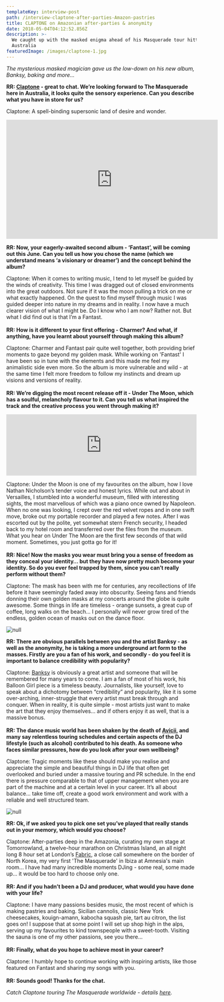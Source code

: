 ```yaml
---
templateKey: interview-post
path: /interview-claptone-after-parties-Amazon-pastries
title: CLAPTONE on Amazonian after-parties & anonymity
date: 2018-05-04T04:12:52.856Z
description: >-
  We caught up with the masked enigma ahead of his Masquerade tour hitting
  Australia
featuredImage: /images/claptone-1.jpg
---
```

_The mysterious masked magician gave us the low-down on his new album, Banksy, baking and more..._

**RR: [Claptone](http://claptone.com) - great to chat. We’re looking forward to The Masquerade here in Australia, it looks quite the sensory experience. Can you describe what you have in store for us?**

Claptone: A spell-binding supersonic land of desire and wonder. 

<iframe width="560" height="315" src="https://www.youtube.com/embed/7Kx6MGyefKk" frameborder="0" allow="autoplay; encrypted-media" allowfullscreen></iframe>

**RR: Now, your eagerly-awaited second album - ‘Fantast’, will be coming out this June. Can you tell us how you chose the name (which we understand means ‘a visionary or dreamer’) and the concept behind the album?**

Claptone: When it comes to writing music, I tend to let myself be guided by the winds of creativity. This time I was dragged out of closed environments into the great outdoors. Not sure if it was the moon pulling a trick on me or what exactly happened. On the quest to find myself through music I was guided deeper into nature in my dreams and in reality. I now have a much clearer vision of what I might be. Do I know who I am now? Rather not. But what I did find out is that I’m a Fantast.
<br><br>
**RR: How is it different to your first offering - Charmer? And what, if anything, have you learnt about yourself through making this album?**

Claptone: Charmer and Fantast pair quite well together, both providing brief moments to gaze beyond my golden mask. While working on 'Fantast' I have been so in tune with the elements and this made me feel my animalistic side even more. So the album is more vulnerable and wild - at the same time I felt more freedom to follow my instincts and dream up visions and versions of reality.
<br><br>
**RR: We’re digging the most recent release off it - Under The Moon, which has a soulful, melancholy flavour to it. Can you tell us what inspired the track and the creative process you went through making it?**

<iframe src="https://embed.beatport.com/?id=10460777&type=track" width="100%" height="162" frameborder="0" scrolling="no" style="max-width:600px;"></iframe>

Claptone: Under the Moon is one of my favourites on the album, how I love Nathan Nicholson’s tender voice and honest lyrics. While out and about in Versailles, I stumbled into a wonderful museum, filled with interesting sights, the most marvellous of which was a piano once owned by Napoleon. When no one was looking, I crept over the red velvet ropes and in one swift move, broke out my portable recorder and played a few notes. After I was escorted out by the polite, yet somewhat stern French security, I headed back to my hotel room and transferred over the files from the museum. What you hear on Under The Moon are the first few seconds of that wild moment. Sometimes, you just gotta go for it!
<br><br>
**RR: Nice! Now the masks you wear must bring you a sense of freedom as they conceal your identity… but they have now pretty much become your identity. So do you ever feel trapped by them, since you can’t really perform without them?**

Claptone: The mask has been with me for centuries, any recollections of life before it have seemingly faded away into obscurity. Seeing fans and friends donning their own golden masks at my concerts around the globe is quite awesome. Some things in life are timeless - orange sunsets, a great cup of coffee, long walks on the beach... I personally will never grow tired of the endless, golden ocean of masks out on the dance floor.  

![null](/images/claptone-3.jpg)

**RR: There are obvious parallels between you and the artist Banksy - as well as the anonymity, he is taking a more underground art form to the masses. Firstly are you a fan of his work, and secondly - do you feel it is important to balance credibility with popularity?**

Claptone: [Banksy](http://www.banksy.co.uk) is obviously a great artist and someone that will be remembered for many years to come. I am a fan of most of his work, his Balloon Girl piece is a timeless beauty. Journalists, like yourself, love to speak about a dichotomy between “credibility” and popularity, like it is some over-arching, inner-struggle that every artist must break through and conquer. When in reality, it is quite simple - most artists just want to make the art that they enjoy themselves... and if others enjoy it as well, that is a massive bonus. 
<br><br>
**RR: The dance music world has been shaken by the death of [Avicii](http://www.avicii.com), and many say relentless touring schedules and certain aspects of the DJ lifestyle (such as alcohol) contributed to his death. As someone who faces similar pressures, how do you look after your own wellbeing?**

Claptone: Tragic moments like these should make you realise and appreciate the simple and beautiful things in DJ life that often get overlooked and buried under a massive touring and PR schedule. In the end there is pressure comparable to that of upper management when you are part of the machine and at a certain level in your career. It’s all about balance... take time off, create a good work environment and work with a reliable and well structured team.   

![null](/images/claptone-2.png)

**RR: Ok, if we asked you to pick one set you’ve played that really stands out in your memory, which would you choose?**

Claptone: After-parties deep in the Amazonia, curating my own stage at Tomorrowland, a twelve-hour marathon on Christmas Island, an all night long 8 hour set at London’s [Fabric](https://www.fabriclondon.com), a close call somewhere on the border of North Korea, my very first 'The Masquerade' in Ibiza at Amnesia's main room... I have had many incredible moments DJing - some real, some made up... it would be too hard to choose only one.
<br><br>
**RR: And if you hadn’t been a DJ and producer, what would you have done with your life?**

Claptone: I have many passions besides music, the most recent of which is making pastries and baking. Sicilian cannolis, classic New York cheesecakes, kouign-amann, kabocha squash pie, tart au citron, the list goes on! I suppose that at some point I will set up shop high in the alps, serving up my favourites to kind townspeople with a sweet-tooth. Visiting the sauna is one of my other passions, see you there... 
<br><br>
**RR: Finally, what do you hope to achieve most in your career?**

Claptone: I humbly hope to continue working with inspiring artists, like those featured on Fantast and sharing my songs with you.
<br><br>
**RR: Sounds good! Thanks for the chat.**

_Catch Claptone touring The Masquerade worldwide - details [here](https://www.facebook.com/themasqueradebyclaptone/)._
